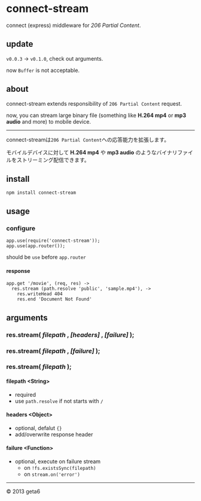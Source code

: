 # connect-stream

connect (express) middleware for _206 Partial Content_.

## update

`v0.0.3` -> `v0.1.0`, check out arguments.

now `Buffer` is not acceptable.

## about

connect-stream extends responsibility of `206 Partial Content` request.

now, you can stream large binary file (something like __H.264 mp4__ or __mp3 audio__ and more) to mobile device.

---

connect-streamは`206 Partial Content`への応答能力を拡張します。

モバイルデバイスに対して __H.264 mp4__ や __mp3 audio__ のようなバイナリファイルをストリーミング配信できます。

## install

```
npm install connect-stream
```

## usage

### configure

```
app.use(require('connect-stream'));
app.use(app.router());
```

should be `use` before `app.router`

#### response

```
app.get '/movie', (req, res) ->
  res.stream (path.resolve 'public', 'sample.mp4'), ->
    res.writeHead 404
    res.end 'Document Not Found'
```

## arguments

### res.stream( _filepath_ , _[headers]_ , _[failure]_ );
### res.stream( _filepath_ , _[failure]_ );
### res.stream( _filepath_ );

#### filepath &lt;String&gt;

* required
* use `path.resolve` if not starts with `/`

#### headers &lt;Object&gt;

* optional, defalut `{}`
* add/overwrite response header

#### failure &lt;Function&gt;

* optional, execute on failure stream
  * on `!fs.existsSync(filepath)`
  * on `stream.on('error')`

---

&copy; 2013 geta6
